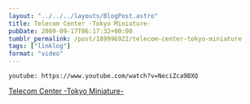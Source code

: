 ```yaml
---
layout: "../../../layouts/BlogPost.astro"
title: Telecom Center -Tokyo Miniature-
pubDate: 2009-09-17T06:17:32+00:00
tumblr_permalink: /post/189996922/telecom-center-tokyo-miniature
tags: ["linklog"]
format: "video"
---
```


`youtube: https://www.youtube.com/watch?v=NeciZca9BXQ`

[Telecom Center -Tokyo Miniature-][1]

[1]: https://www.youtube.com/watch?v=NeciZca9BXQ

